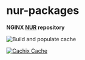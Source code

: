 # nur-packages

**NGINX [NUR](https://github.com/nix-community/NUR) repository**

![Build and populate cache](https://github.com/nginxinc/nur-packages/workflows/Build%20and%20populate%20cache/badge.svg)

[![Cachix Cache](https://img.shields.io/badge/cachix-nginx-blue.svg)](https://nginx.cachix.org)

